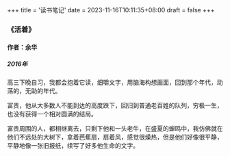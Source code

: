 +++
title = '读书笔记'
date = 2023-11-16T10:11:35+08:00
draft = false
+++
### 《活着》
#### 作者：余华
##### 2016年

高三下晚自习，我都会抱着它读，细嚼文字，用脑海构想画面，回到那个年代，动荡的，无助的年代。

富贵，他从大多数人不能到达的高度跌下，回归到普通老百姓的队列，穷极一生，也没有获得一个相对圆满的结局。

富贵周围的人，都相继离去，只剩下他和一头老牛，在盛夏的蝉鸣中，我仿佛就在他们不远处的大树下，拿着芭蕉扇，扇着风，感觉很燥热，但是他们好像很平静，平静地像一张旧报纸，续写了好多他生命的文字。